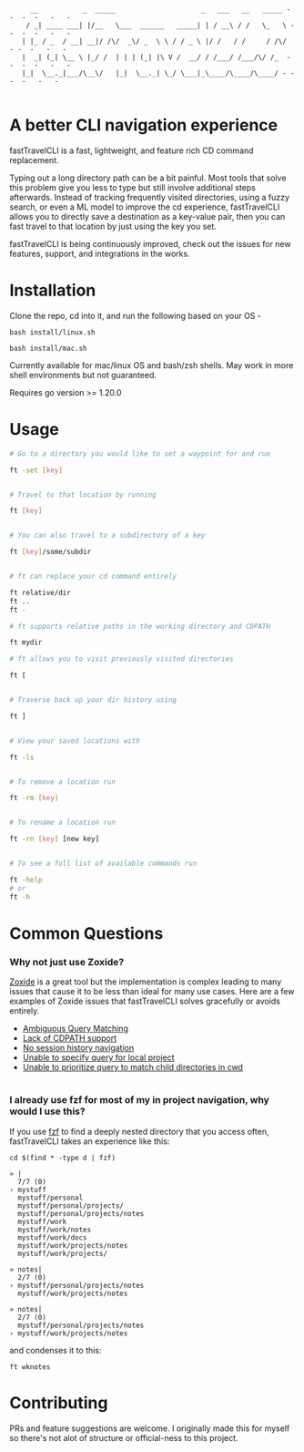 

<!--- <h1>fastTravelCLI</h1> --->
```
     __           _  _____                     _   ___   __   _____ - -  -  -   -   -
    / _| ____ ___| |/__   \___  ______   _____| | / __\ / /   \_   \ - -  -  -   -   -
   | |_ / _  / __| __|/ /\/  _\/ _  \ \ / / _ \ |/ /   / /     / /\/  - -  -   -   -
   |  _| (_| \__ \ |_/ /  | | | (_| |\ V /  __/ / /___/ /___/\/ /_  - -  -  -   -   -
   |_|  \__._|___/\__\/   |_|  \__._| \_/ \___|_\____/\____/\____/ - -  -  -   -   -
                                                                    
```

<h1>A better CLI navigation experience</h1>

fastTravelCLI is a fast, lightweight, and feature rich CD command replacement.

Typing out a long directory path can be a bit painful. Most tools that solve this problem give you less to type but still involve additional steps afterwards. 
Instead of tracking frequently visited directories, using a fuzzy search, or even a ML model to improve the cd experience, fastTravelCLI allows you to directly save a destination as a key-value pair, then you can fast travel to that location by just using the key you set.

fastTravelCLI is being continuously improved, check out the issues for new features, support, and integrations in the works.


<h1>Installation</h1>

Clone the repo, cd into it, and run the following based on your OS - 

```
bash install/linux.sh
```
```
bash install/mac.sh
```
Currently available for mac/linux OS and bash/zsh shells. May work in more shell environments but not guaranteed.

Requires go version >= 1.20.0



<h1>Usage</h1>


```bash
# Go to a directory you would like to set a waypoint for and run 

ft -set [key]


# Travel to that location by running

ft [key]


# You can also travel to a subdirectory of a key

ft [key]/some/subdir


# ft can replace your cd command entirely

ft relative/dir
ft ..
ft -

# ft supports relative paths in the working directory and CDPATH

ft mydir

# ft allows you to visit previously visited directories

ft [


# Traverse back up your dir history using 

ft ]


# View your saved locations with 

ft -ls


# To remove a location run

ft -rm [key]


# To rename a location run

ft -rn [key] [new key]


# To see a full list of available commands run

ft -help
# or
ft -h
```


<h1>Common Questions</h1>

<h3>Why not just use Zoxide?</h3>

[Zoxide](https://github.com/ajeetdsouza/zoxide)  is a great tool but the implementation is complex leading to many issues that cause it to be less than ideal for many use cases.
Here are a few examples of Zoxide issues that fastTravelCLI solves gracefully or avoids entirely.

- [Ambiguous Query Matching](https://github.com/ajeetdsouza/zoxide/issues/876)
- [Lack of CDPATH support](https://github.com/ajeetdsouza/zoxide/issues/620) 
- [No session history navigation](https://github.com/ajeetdsouza/zoxide/issues/839)
- [Unable to specify query for local project](https://github.com/ajeetdsouza/zoxide/issues/863)
- [Unable to prioritize query to match child directories in cwd](https://github.com/ajeetdsouza/zoxide/issues/940)

<h1></h1>

<h3>I already use fzf for most of my in project navigation, why would I use this?</h3>

If you use [fzf](https://github.com/junegunn/fzf) to find a deeply nested directory that you access often, fastTravelCLI takes an experience like this: 
```
cd $(find * -type d | fzf)
```
```
» |
  7/7 (0)
› mystuff
  mystuff/personal
  mystuff/personal/projects/
  mystuff/personal/projects/notes
  mystuff/work
  mystuff/work/notes
  mystuff/work/docs
  mystuff/work/projects/notes
  mystuff/work/projects/
```
```
» notes|
  2/7 (0)
› mystuff/personal/projects/notes
  mystuff/work/projects/notes
```
```
» notes|
  2/7 (0)
  mystuff/personal/projects/notes
› mystuff/work/projects/notes
```
and condenses it to this:
```
ft wknotes
```


<h1>Contributing</h1>

PRs and feature suggestions are welcome. I originally made this for myself so there's not alot of structure or official-ness to this project.
